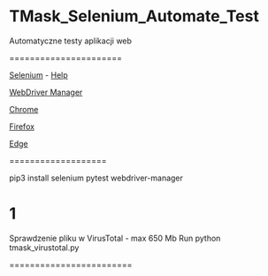 # TMask_Selenium_Automate_Test
Automatyczne testy aplikacji web


======================


[Selenium](https://selenium-python.readthedocs.io/locating-elements.html) - [Help](https://selenium-python.readthedocs.io/locating-elements.html)

[WebDriver Manager](https://github.com/SergeyPirogov/webdriver_manager)


[Chrome](https://chromedriver.chromium.org/downloads)

[Firefox](https://github.com/mozilla/geckodriver/releases)

[Edge](https://developer.microsoft.com/en-us/microsoft-edge/tools/webdriver/)

===================

pip3 install selenium pytest webdriver-manager

# 1
Sprawdzenie pliku w VirusTotal - max 650 Mb
Run
python tmask_virustotal.py <Sciezka do pliku>

========================
